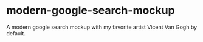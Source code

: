 # modern-google-search-mockup
A modern google search mockup with my favorite artist Vicent Van Gogh by default.
